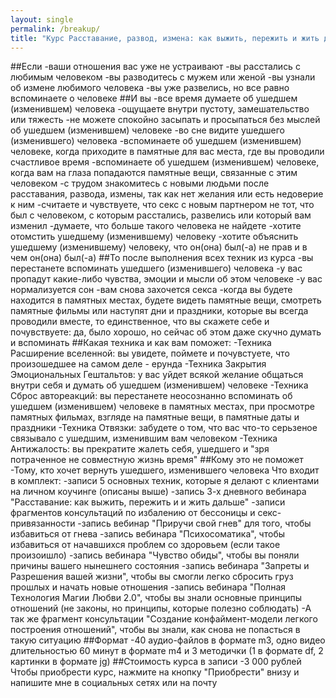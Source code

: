 ```yaml
---
layout: single
permalink: /breakup/
title: "Курс Расставание, развод, измена: как выжить, пережить и жить дальше"
---
```

   ##Если
-ваши отношения вас уже не устраивают
-вы расстались с любимым человеком
-вы разводитесь с мужем или женой
-вы узнали об измене любимого человека
-вы уже развелись, но все равно вспоминаете о человеке
##И вы
-все время думаете об ушедшем (изменившем) человека
-ощущаете внутри пустоту, замешательство или тяжесть
-не можете спокойно засыпать и просыпаться без мыслей об ушедшем (изменившем) человеке
-во сне видите ушедшего (изменившего) человека
-вспоминаете об ушедшем (изменившем) человеке, когда приходите в памятные для вас места, где вы проводили счастливое время
-вспоминаете об ушедшем (изменившем) человеке, когда вам на глаза попадаются памятные вещи, связанные с этим человеком
-с трудом знакомитесь с новыми людьми после расставания, развода, измены, так как нет желания или есть недоверие к ним
-считаете и чувствуете, что секс с новым партнером не тот, что был с человеком, с которым расстались, развелись или который вам изменил
-думаете, что больше такого человека не найдете
-хотите отомстить ушедшему (изменившему) человеку
-хотите объяснить ушедшему (изменившему) человеку, что он(она) был(-а) не прав и в чем он(она) был(-а)
##То после выполнения всех техник из курса
-вы перестанете вспоминать ушедшего (изменившего) человека
-у вас пропадут какие-либо чувства, эмоции и мысли об этом человеке
-у вас нормализуется сон
-вам снова захочется секса
-когда вы будете находится в памятных местах, будете видеть памятные вещи, смотреть памятные фильмы или наступят дни и праздники, которые вы всегда проводили вместе, то единственное, что вы скажете себе и почувствуете: да, было хорошо, но сейчас об этом даже скучно думать и вспоминать
##Какая техника и как вам поможет:
-Техника Расширение вселенной: вы увидете, поймете и почувстуете, что произошедшее на самом деле - ерунда
-Техника Закрытия Эмоциональных Гештальтов: у вас уйдет всякой желание общаться внутри себя и думать об ушедшем (изменившем) человеке
-Техника Сброс автореакций: вы перестанете неосознанно вспоминать об ушедшем (изменившем) человеке в памятных местах, при просмотре памятных фильмах, взгляде на памятные вещи, в памятные даты и праздники
-Техника Отвязки: забудете о том, что вас что-то серьзеное связывало с ушедшим, изменившим вам человеком
-Техника Антижалость: вы прекратите жалеть себя, ушедшего и "зря потраченное не совместную жизнь время"
##Кому это не поможет
-Тому, кто хочет вернуть ушедшего, изменившего человека
Что входит в комплект:
-записи 5 основных техник, которые я делают с клиентами на личном коучинге (описаны выше)
-запись 3-х дневного вебинара "Расставание: как выжить, пережить и и жить дальше"
-записи фрагментов консультаций по избалению от бессоницы и секс-привязанности
-запись вебинар "Приручи свой гнев" для того, чтобы избавиться от гнева
-запись вебинара "Психосоматика", чтобы избавиться от начавшихся проблем со здоровьем (если такое произоишло)
-запись вебинара "Чувство обиды", чтобы вы поняли причины вашего нынешнего состояния
-запись вебинара "Запреты и Разрешения вашей жизни", чтобы вы смогли легко сбросить груз прошлых и начать новые отношения
-запись вебинара "Полная Технология Магии Любви 2.0", чтобы вы знали основные принципы отношений (не законы, но принципы, которые полезно соблюдать)
-А так же фрагмент консультации "Создание конфаймент-модели легкого построения отношений", чтобы вы знали, как снова не попасться в такую ситуацию
##Формат
-40 аудио-файлов в формате m3, одно видео длительностью 60 минут в формате m4 и 3 методички (1 в формате df, 2 картинки в формате jg)
##Стоимость курса в записи
-3 000 рублей 
Чтобы приобрести курс, нажмите на кнопку "Приобрести" внизу и напишите мне в социальных сетях или на почту

